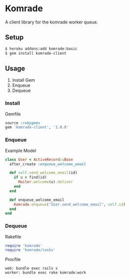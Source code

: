 # Komrade

A client library for the komrade worker queue.

## Setup

```bash
$ heroku addons:add komrade:basic
$ gem install komrade-client
```

## Usage

1. Install Gem
2. Enqueue
3. Dequeue

### Install

Gemfile

```ruby
source :rubygems
gem 'komrade-client', '1.0.0'
```

### Enqueue

Example Model

```ruby
class User < ActiveRecord::Base
  after_create :enqueue_welcome_email

  def self.send_welcome_email(id)
    if u = find(id)
      Mailer.welcome(u).deliver
    end
  end

  def enqueue_welcome_email
    Komrade.enqueue("User.send_welcome_email", self.id)
  end
end
```

### Dequeue

Rakefile

```ruby
require 'komrade'
require 'komrade/tasks'
```

Procfile

```
web: bundle exec rails s
worker: bundle exec rake komrade:work
```
